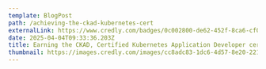```yaml
---
template: BlogPost
path: /achieving-the-ckad-kubernetes-cert
externalLink: https://www.credly.com/badges/0c002800-de62-452f-8ca6-cf0e9cb260f1
date: 2025-04-04T09:33:36.203Z
title: Earning the CKAD, Certified Kubernetes Application Developer certification
thumbnail: https://images.credly.com/images/cc8adc83-1dc6-4d57-8e20-22171247e052/blob
---
```


<!--StartFragment-->

<!--EndFragment-->
